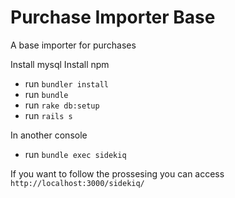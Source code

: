 # Purchase Importer Base

A base importer for purchases

Install mysql
Install npm

- run `bundler install`
- run `bundle`
- run `rake db:setup`
- run `rails s`

In another console
- run `bundle exec sidekiq`

If you want to follow the prossesing you can access `http://localhost:3000/sidekiq/`
